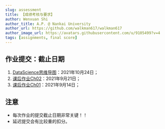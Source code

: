```yaml
---
slug: assessment
title: 【成绩考核与要求】
author: Wenxuan Shi
author_title: A.P. @ Nankai University
author_url: https://github.com/walkman617/walkman617
author_image_url: https://avatars.githubusercontent.com/u/9105499?v=4
tags: [assignments, final score]
---
```


## 作业提交：截止日期
1. [DataScience思维导图](/blog/ids)：2021年10月24日；
2. [课后作业Ch02](/blog/ov2.1)：2021年9月21日；
3. [课后作业Ch01](/blog/ov1.1)：2021年9月14日；


## 注意
- 每次作业的提交截止日期非常关键！！
- 延迟提交会有比较重的扣分。
